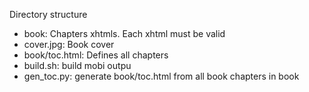 Directory structure

- book: Chapters xhtmls. Each xhtml must be valid
- cover.jpg: Book cover
- book/toc.html: Defines all chapters
- build.sh: build mobi outpu
- gen_toc.py: generate book/toc.html from all book chapters in book


